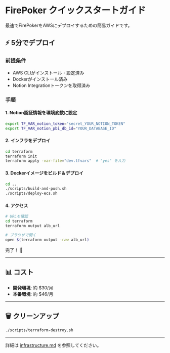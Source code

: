 # FirePoker クイックスタートガイド

最速でFirePokerをAWSにデプロイするための簡易ガイドです。

## ⚡ 5分でデプロイ

### 前提条件

- AWS CLIがインストール・設定済み
- Dockerがインストール済み
- Notion Integrationトークンを取得済み

### 手順

#### 1. Notion認証情報を環境変数に設定

```bash
export TF_VAR_notion_token="secret_YOUR_NOTION_TOKEN"
export TF_VAR_notion_pbi_db_id="YOUR_DATABASE_ID"
```

#### 2. インフラをデプロイ

```bash
cd terraform
terraform init
terraform apply -var-file="dev.tfvars"  # "yes" を入力
```

#### 3. Dockerイメージをビルド＆デプロイ

```bash
cd ..
./scripts/build-and-push.sh
./scripts/deploy-ecs.sh
```

#### 4. アクセス

```bash
# URLを確認
cd terraform
terraform output alb_url

# ブラウザで開く
open $(terraform output -raw alb_url)
```

完了！ 🎉

---

## 📊 コスト

- **開発環境**: 約 $30/月
- **本番環境**: 約 $46/月

---

## 🗑️ クリーンアップ

```bash
./scripts/terraform-destroy.sh
```

---

詳細は [infrastructure.md](./infrastructure.md) を参照してください。

